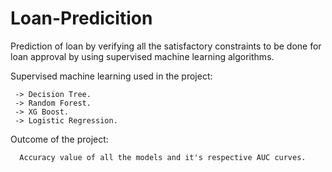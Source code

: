 # Loan-Predicition

Prediction of loan by verifying all the satisfactory constraints to be done for loan approval by using supervised machine learning algorithms.

Supervised machine learning used in the project:

     -> Decision Tree.
     -> Random Forest.
     -> XG Boost.
     -> Logistic Regression.

Outcome of the project:

      Accuracy value of all the models and it's respective AUC curves.
